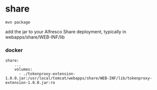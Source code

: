 # share
```
mvn package
```

add the jar to your Alfresco Share deployment, typically in webapps/share/WEB-INF/lib


### docker
```
share:
    ...
    volumes:                  
      - ./tokenproxy-extension-1.0.0.jar:/usr/local/tomcat/webapps/share/WEB-INF/lib/tokenproxy-extension-1.0.0.jar:ro
```

